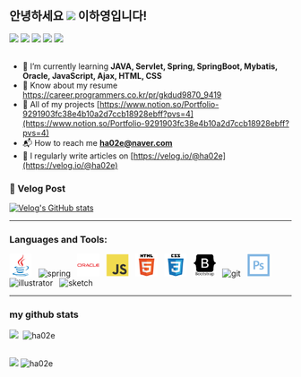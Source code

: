 <!--
**ha02e/ha02e** is a ✨ _special_ ✨ repository because its `README.md` (this file) appears on your GitHub profile.

Here are some ideas to get you started:

- 🔭 I’m currently working on ...
- 🌱 I’m currently learning ...
- 👯 I’m looking to collaborate on ...
- 🤔 I’m looking for help with ...
- 💬 Ask me about ...
- 📫 How to reach me: ...
- 😄 Pronouns: ...
- ⚡ Fun fact: ...
-->

## 안녕하세요 <img src="https://media.giphy.com/media/hvRJCLFzcasrR4ia7z/giphy.gif" width="25"> 이하영입니다!
<div> 
  <a href="https://career.programmers.co.kr/pr/gkdud9870_9419"><img src="https://img.shields.io/badge/Resume-018EF5?style=flat-square&logo=readme&logoColor=white&link=https://velog.io/@ha02e"/></a>
  <a href="https://ha02e.github.io/Portfolio"><img src="https://img.shields.io/badge/Web%20Portfolio-9999FF?style=flat-square&logo=google-chrome&logoColor=white&link=https://ha02e.github.io/Portfolio/"/></a>
  <a href="https://velog.io/@ha02e"><img src="https://img.shields.io/badge/Tech%20Blog-20C997?style=flat-square&logo=velog&logoColor=white&link=https://velog.io/@ha02e"/></a>
  <a href="https://github.com/ha02e"><img src="https://img.shields.io/badge/github-181717?style=flat-square&logo=github&logoColor=white&link=https://github.com/ha02e"></a>
   <a href="mailto:ha02e@naver.com"><img src="https://img.shields.io/badge/mail-03C75A?style=flat-square&logo=naver&logoColor=white&link=mailto:ha02e@naver.com"></a>
</div>

<br>


- 🌱 I’m currently learning **JAVA, Servlet, Spring, SpringBoot, Mybatis, Oracle, JavaScript, Ajax, HTML, CSS**
- :scroll: Know about my resume https://career.programmers.co.kr/pr/gkdud9870_9419
- :open_file_folder: All of my projects [https://www.notion.so/Portfolio-9291903fc38e4b10a2d7ccb18928ebff?pvs=4](https://www.notion.so/Portfolio-9291903fc38e4b10a2d7ccb18928ebff?pvs=4)
- :mailbox_with_mail: How to reach me **ha02e@naver.com**
- :speech_balloon: I regularly write articles on [https://velog.io/@ha02e](https://velog.io/@ha02e)

<h3 align="left">📝 Velog Post</h3>

[![Velog's GitHub stats](https://velog-readme-stats.vercel.app/api?name=ha02e&color=dark)](https://velog-readme-stats.vercel.app/api/redirect?name=ha02e)
<hr>


<h3 align="left">Languages and Tools:</h3>
<p align="left"> 
  <img src="https://raw.githubusercontent.com/devicons/devicon/master/icons/java/java-original.svg" alt="java" width="40" height="40"/> 
  &nbsp;
  <img src="https://www.vectorlogo.zone/logos/springio/springio-icon.svg" alt="spring" width="40" height="40"/> 
  &nbsp;
  <img src="https://raw.githubusercontent.com/devicons/devicon/master/icons/oracle/oracle-original.svg" alt="oracle" width="40" height="40"/> 
  &nbsp;
  <img src="https://raw.githubusercontent.com/devicons/devicon/master/icons/javascript/javascript-original.svg" alt="javascript" width="40" height="40"/> 
  &nbsp;
  <img src="https://raw.githubusercontent.com/devicons/devicon/master/icons/html5/html5-original-wordmark.svg" alt="html5" width="40" height="40"/> 
  &nbsp;
  <img src="https://raw.githubusercontent.com/devicons/devicon/master/icons/css3/css3-original-wordmark.svg" alt="css3" width="40" height="40"/> 
  &nbsp;
  <img src="https://raw.githubusercontent.com/devicons/devicon/master/icons/bootstrap/bootstrap-plain-wordmark.svg" alt="bootstrap" width="40" height="40"/> 
  &nbsp;
  <img src="https://www.vectorlogo.zone/logos/git-scm/git-scm-icon.svg" alt="git" width="40" height="40"/> 
  &nbsp;
  <img src="https://raw.githubusercontent.com/devicons/devicon/master/icons/photoshop/photoshop-line.svg" alt="photoshop" width="40" height="40"/> 
  &nbsp;
  <img src="https://www.vectorlogo.zone/logos/adobe_illustrator/adobe_illustrator-icon.svg" alt="illustrator" width="40" height="40"/> 
   &nbsp;
  <img src="https://www.vectorlogo.zone/logos/sketchapp/sketchapp-icon.svg" alt="sketch" width="40" height="40"/> 
</p>
<hr>

<h3 align="left">my github stats</h3>

<div>
<img src="https://github-readme-stats.vercel.app/api?username=anuraghazra&show_icons=true&theme=algolia" height="200"/>&nbsp;
<img src="https://github-readme-stats.vercel.app/api/top-langs?username=ha02e&show_icons=true&locale=en&layout=donut&theme=algolia" alt="ha02e" height="200"/>
  
</div>

<br>

<p align="left"> 
<img src="https://hits.seeyoufarm.com/api/count/incr/badge.svg?url=https%3A%2F%2Fgithub.com%2Fha02e&count_bg=%233589C2&title_bg=%23555555&icon=&icon_color=%23E7E7E7&title=hits&edge_flat=false"/>
<img src="https://komarev.com/ghpvc/?username=ha02e&label=Profile%20views&color=0e75b6&style=flat" alt="ha02e" /> 
</p>
